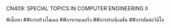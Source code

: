 CN409: SPECIAL TOPICS IN COMPUTER ENGINEERING II

#เนื้อหา
##การสร้างโมเดล
##การเรนเดอริ่ง
##การทำอนิเมชัน
##การตัดต่อวิดีโอ
